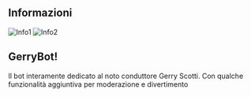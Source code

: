 ## Informazioni
![Info1](https://img.shields.io/badge/Versione%20Bot-v1.7.1-yellow) ![Info2](https://img.shields.io/github/forks/Gerry-Bot/GerryBotDiscord?color=informational&label=Fork%20Repo%20GerryBot&logo=github)
  
## GerryBot!
Il bot interamente dedicato al noto conduttore Gerry Scotti. Con qualche funzionalità aggiuntiva per moderazione e divertimento
